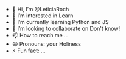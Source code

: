 - 👋 Hi, I’m @LeticiaRoch
- 👀 I’m interested in Learn
- 🌱 I’m currently learning Python and JS
- 💞️ I’m looking to collaborate on Don't know! 
- 📫 How to reach me ...
- 😄 Pronouns: your Holiness
- ⚡ Fun fact: ...

<!---
LeticiaRoch/LeticiaRoch is a ✨ special ✨ repository because its `README.md` (this file) appears on your GitHub profile.
You can click the Preview link to take a look at your changes.
--->
